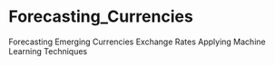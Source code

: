 # Forecasting_Currencies
Forecasting Emerging Currencies Exchange Rates Applying Machine Learning Techniques
